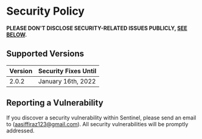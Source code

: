 # Security Policy

**PLEASE DON'T DISCLOSE SECURITY-RELATED ISSUES PUBLICLY, [SEE BELOW](#reporting-a-vulnerability).**

## Supported Versions

| Version | Security Fixes Until |
| ------- | -------------------- |
| 2.0.2   | January 16th, 2022   |

## Reporting a Vulnerability

If you discover a security vulnerability within Sentinel, please send an email to <Aasif Nawaz> (aasiffiraz123@gmail.com). All security vulnerabilities will be promptly addressed.
